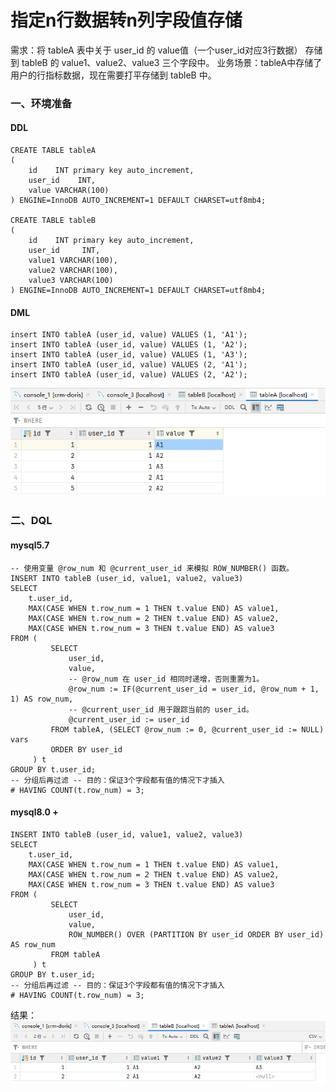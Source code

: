 # 指定n行数据转n列字段值存储

需求：将 tableA 表中关于 user_id 的 value值（一个user_id对应3行数据） 存储到 tableB 的 value1、value2、value3 三个字段中。
业务场景：tableA中存储了用户的行指标数据，现在需要打平存储到 tableB 中。

### 一、环境准备

#### DDL

```
CREATE TABLE tableA
(
    id    INT primary key auto_increment,
    user_id    INT,
    value VARCHAR(100)
) ENGINE=InnoDB AUTO_INCREMENT=1 DEFAULT CHARSET=utf8mb4;

CREATE TABLE tableB
(
    id    INT primary key auto_increment,
    user_id     INT,
    value1 VARCHAR(100),
    value2 VARCHAR(100),
    value3 VARCHAR(100)
) ENGINE=InnoDB AUTO_INCREMENT=1 DEFAULT CHARSET=utf8mb4;
```

#### DML

```
insert INTO tableA (user_id, value) VALUES (1, 'A1');
insert INTO tableA (user_id, value) VALUES (1, 'A2');
insert INTO tableA (user_id, value) VALUES (1, 'A3');
insert INTO tableA (user_id, value) VALUES (2, 'A1');
insert INTO tableA (user_id, value) VALUES (2, 'A2');
```

![](./images/35-指定n行数据转n列字段值存储-1736415293598.png)


### 二、DQL

#### mysql5.7

```
-- 使用变量 @row_num 和 @current_user_id 来模拟 ROW_NUMBER() 函数。
INSERT INTO tableB (user_id, value1, value2, value3)
SELECT
    t.user_id,
    MAX(CASE WHEN t.row_num = 1 THEN t.value END) AS value1,
    MAX(CASE WHEN t.row_num = 2 THEN t.value END) AS value2,
    MAX(CASE WHEN t.row_num = 3 THEN t.value END) AS value3
FROM (
         SELECT
             user_id,
             value,
             -- @row_num 在 user_id 相同时递增，否则重置为1。
             @row_num := IF(@current_user_id = user_id, @row_num + 1, 1) AS row_num,
             -- @current_user_id 用于跟踪当前的 user_id。
             @current_user_id := user_id
         FROM tableA, (SELECT @row_num := 0, @current_user_id := NULL) vars
         ORDER BY user_id
     ) t
GROUP BY t.user_id;
-- 分组后再过滤 -- 目的：保证3个字段都有值的情况下才插入
# HAVING COUNT(t.row_num) = 3;
```

#### mysql8.0 +

```
INSERT INTO tableB (user_id, value1, value2, value3)
SELECT
    t.user_id,
    MAX(CASE WHEN t.row_num = 1 THEN t.value END) AS value1,
    MAX(CASE WHEN t.row_num = 2 THEN t.value END) AS value2,
    MAX(CASE WHEN t.row_num = 3 THEN t.value END) AS value3
FROM (
         SELECT
             user_id,
             value,
             ROW_NUMBER() OVER (PARTITION BY user_id ORDER BY user_id) AS row_num
         FROM tableA
     ) t
GROUP BY t.user_id;
-- 分组后再过滤 -- 目的：保证3个字段都有值的情况下才插入
# HAVING COUNT(t.row_num) = 3;
```

结果：
![](./images/35-指定n行数据转n列字段值存储-1736415321461.png)
